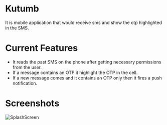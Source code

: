 # Kutumb
It is mobile application that would receive sms  and show the otp highlighted in the SMS.

# Current Features
* It reads the past SMS on the phone after getting necessary permissions from the user.
* If a message contains an OTP it highlight the OTP in the cell.
* If a new message comes and it contains an OTP only then it fires a push notification.


# Screenshots

![SplashScreen](https://user-images.githubusercontent.com/84356050/180723844-f9f52e1f-39e4-48fe-b135-cc565b79cc57.jpeg)

